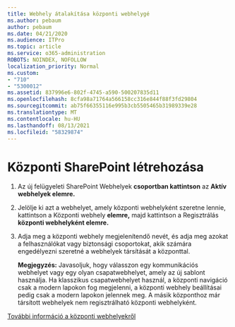```yaml
---
title: Webhely átalakítása központi webhelygé
ms.author: pebaum
author: pebaum
ms.date: 04/21/2020
ms.audience: ITPro
ms.topic: article
ms.service: o365-administration
ROBOTS: NOINDEX, NOFOLLOW
localization_priority: Normal
ms.custom:
- "710"
- "5300012"
ms.assetid: 837996e6-802f-4745-a590-500207835d11
ms.openlocfilehash: 8cfa98a71764a566158cc316e844f88f3fd29804
ms.sourcegitcommit: ab75f66355116e995b3cb5505465b31989339e28
ms.translationtype: MT
ms.contentlocale: hu-HU
ms.lasthandoff: 08/13/2021
ms.locfileid: "58329874"
---
```

# <a name="create-a-sharepoint-hub-site"></a>Központi SharePoint létrehozása

1. Az új felügyeleti SharePoint Webhelyek **csoportban kattintson** az **Aktív webhelyek elemre.**

2. Jelölje ki azt a webhelyet, amely központi webhelyként szeretne lennie, kattintson a Központi webhely **elemre,** majd kattintson a Regisztrálás **központi webhelyként elemre.**

3. Adja meg a központi webhely megjelenítendő nevét, és adja meg azokat a felhasználókat vagy biztonsági csoportokat, akik számára engedélyezni szeretné a webhelyek társítását a központtal.

    **Megjegyzés:** Javasoljuk, hogy válasszon egy kommunikációs webhelyet vagy egy olyan csapatwebhelyet, amely az új sablont használja. Ha klasszikus csapatwebhelyet használ, a központi navigáció csak a modern lapokon fog megjelenni, a központi webhely beállításai pedig csak a modern lapokon jelennek meg. A másik központhoz már társított webhelyek nem regisztrálható központi webhelyként.
  
[További információ a központi webhelyekről](https://go.microsoft.com/fwlink/?linkid=869149)
  